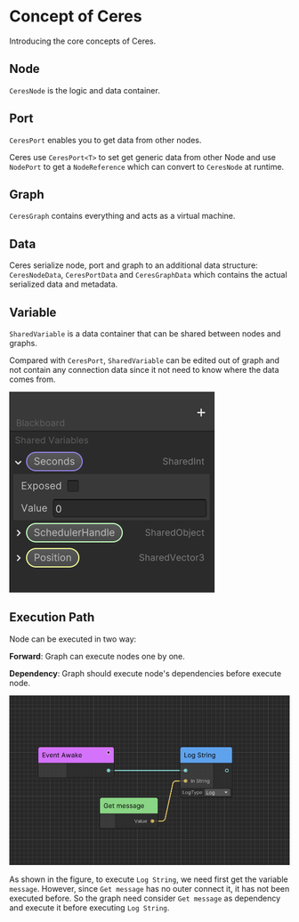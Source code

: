 # Concept of Ceres

Introducing the core concepts of Ceres.

## Node

`CeresNode` is the logic and data container.

## Port

`CeresPort` enables you to get data from other nodes.

Ceres use `CeresPort<T>` to set get generic data from other Node and use `NodePort` to get a `NodeReference` which can convert to `CeresNode` at runtime.

## Graph

`CeresGraph` contains everything and acts as a virtual machine.

## Data

Ceres serialize node, port and graph to an additional data structure:  `CeresNodeData`, `CeresPortData` and `CeresGraphData` which contains the actual serialized data and metadata.

## Variable

`SharedVariable` is a data container that can be shared between nodes and graphs.

Compared with `CeresPort`, `SharedVariable` can be edited out of graph and not contain any connection data since it not need to know where the data comes from.  

![Variables](./Images/variables.png)

## Execution Path

Node can be executed in two way:

<b>Forward</b>: Graph can execute nodes one by one.

<b>Dependency</b>: Graph should execute node's dependencies before execute node.

![ceres_concept_execution_path](./Images/ceres_concept_execution_path.png)

As shown in the figure, to execute `Log String`, we need first get the variable `message`. However, since `Get message` has no outer connect it, it has not been executed before. So the graph need consider `Get message` as dependency and execute it before executing `Log String`.